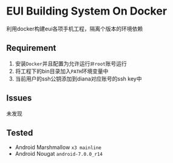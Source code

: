 EUI Building System On Docker 
====================================================

利用docker构建eui各项手机工程，隔离个版本的环境依赖

Requirement
----------

1. 安装`Docker`并且配置为允许运行`非root`账号运行 
2. 将工程下的bin目录加入`PATH`环境变量中 
3. 当前用户的ssh公钥添加到diana对应账号的ssh key中 

Issues
------
未发现

Tested
------

* Android Marshmallow `x3 mainline`
* Android Nougat `android-7.0.0_r14`

